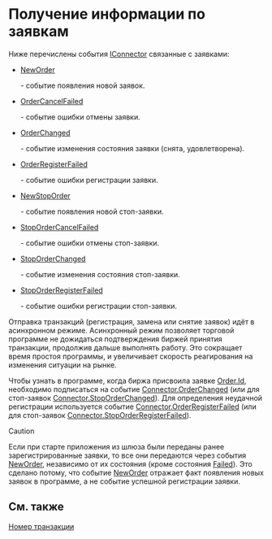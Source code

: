 # Получение информации по заявкам

Ниже перечислены события [IConnector](../api/StockSharp.BusinessEntities.IConnector.html) связанные с заявками:

- [NewOrder](../api/StockSharp.Algo.Connector.NewOrder.html)

   \- событие появления новой заявок. 
- [OrderCancelFailed](../api/StockSharp.Algo.Connector.OrderCancelFailed.html)

   \- событие ошибки отмены заявки. 
- [OrderChanged](../api/StockSharp.Algo.Connector.OrderChanged.html)

   \- событие изменения состояния заявки (снята, удовлетворена). 
- [OrderRegisterFailed](../api/StockSharp.Algo.Connector.OrderRegisterFailed.html)

   \- событие ошибки регистрации заявки. 
- [NewStopOrder](../api/StockSharp.Algo.Connector.NewStopOrder.html)

   \- событие появления новой стоп\-заявки. 
- [StopOrderCancelFailed](../api/StockSharp.Algo.Connector.StopOrderCancelFailed.html)

   \- событие ошибки отмены стоп\-заявки. 
- [StopOrderChanged](../api/StockSharp.Algo.Connector.StopOrderChanged.html)

   \- событие изменения состояния стоп\-заявки. 
- [StopOrderRegisterFailed](../api/StockSharp.Algo.Connector.StopOrderRegisterFailed.html)

   \- событие ошибки регистрации стоп\-заявки. 

Отправка транзакций (регистрация, замена или снятие заявок) идёт в асинхронном режиме. Асинхронный режим позволяет торговой программе не дожидаться подтверждения биржей принятия транзакции, продолжив дальше выполнять работу. Это сокращает время простоя программы, и увеличивает скорость реагирования на изменения ситуации на рынке. 

Чтобы узнать в программе, когда биржа присвоила заявке [Order.Id](../api/StockSharp.BusinessEntities.Order.Id.html), необходимо подписаться на событие [Connector.OrderChanged](../api/StockSharp.Algo.Connector.OrderChanged.html) (или для стоп\-заявок [Connector.StopOrderChanged](../api/StockSharp.Algo.Connector.StopOrderChanged.html)). Для определения неудачной регистрации используется событие [Connector.OrderRegisterFailed](../api/StockSharp.Algo.Connector.OrderRegisterFailed.html) (или для стоп\-заявок [Connector.StopOrderRegisterFailed](../api/StockSharp.Algo.Connector.StopOrderRegisterFailed.html)). 

> [!CAUTION]
> Если при старте приложения из шлюза были переданы ранее зарегистрированные заявки, то все они передаются через события [NewOrder](../api/StockSharp.BusinessEntities.ITransactionProvider.NewOrder.html), независимо от их состояния (кроме состояния [Failed](../api/StockSharp.Messages.OrderStates.Failed.html)). Это сделано потому, что событие [NewOrder](../api/StockSharp.Algo.Connector.NewOrder.html) отражает факт появления новых заявок в программе, а не событие успешной регистрации заявки. 

## См. также

[Номер транзакции](OrdersTransactionId.md)
